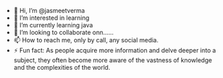 - 👋 Hi, I’m @jasmeetverma
- 👀 I’m interested in learning 
- 🌱 I’m currently learning java
- 💞️ I’m looking to collaborate onn......
- 📫 How to reach me, only by call, any social media.
- ⚡ Fun fact: As people acquire more information and delve deeper into a subject, they often become more aware of the vastness of knowledge and the complexities of the world.

<!---
jasmeetverma/jasmeetverma is a ✨ special ✨ repository because its `README.md` (this file) appears on your GitHub profile.
You can click the Preview link to take a look at your changes.
--->

